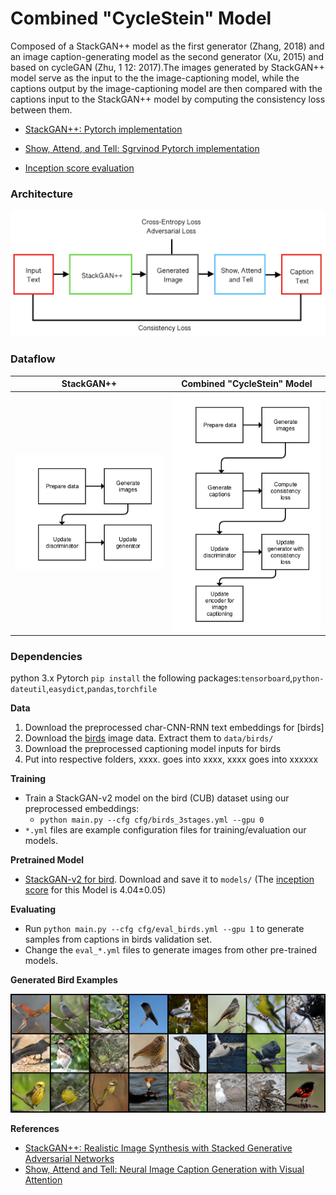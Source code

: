 # Combined "CycleStein" Model

Composed of a StackGAN++ model as the first generator (Zhang,  2018) and an image caption-generating model  as  the  second  generator  (Xu,  2015)  and based  on  cycleGAN  (Zhu,  1  12:   2017).The  images  generated  by StackGAN++  model  serve  as  the  input  to  the  the  image-captioning model, while the captions output by the image-captioning model are then compared with the captions input to the StackGAN++ model by computing the consistency loss between them.  

- [StackGAN++: Pytorch implementation](https://github.com/hanzhanggit/StackGAN-v2)

- [Show, Attend, and Tell: Sgrvinod Pytorch implementation](https://github.com/sgrvinod/a-PyTorch-Tutorial-to-Image-Captioning)

- [Inception score evaluation](https://github.com/hanzhanggit/StackGAN-inception-model)



### Architecture

<img src="examples/arch.png"/>

### Dataflow

StackGAN++                 |  Combined "CycleStein" Model
:-------------------------:|:-------------------------:
   <img src="examples/stackgan__flowchart.png"/>  |    <img src="examples/cyclestein_flowchart.png"/>



### Dependencies
python 3.x
Pytorch
`pip install` the following packages:`tensorboard`,`python-dateutil`,`easydict`,`pandas`,`torchfile`

**Data**

1. Download the preprocessed char-CNN-RNN text embeddings for [birds]
2. Download the [birds](http://www.vision.caltech.edu/visipedia/CUB-200-2011.html) image data. Extract them to `data/birds/`
3. Download the preprocessed captioning model inputs for birds
4. Put into respective folders, xxxx. goes into xxxx, xxxx goes into xxxxxx


**Training**

- Train a StackGAN-v2 model on the bird (CUB) dataset using our preprocessed embeddings:
  -  `python main.py --cfg cfg/birds_3stages.yml --gpu 0`
- `*.yml` files are example configuration files for training/evaluation our models.



**Pretrained Model**
- [StackGAN-v2 for bird](https://drive.google.com/open?id=1s5Yf3nFiXx0lltMFOiJWB6s1LP24RcwH). Download and save it to `models/` (The [inception score](https://github.com/hanzhanggit/StackGAN-inception-model) for this Model is 4.04±0.05)


**Evaluating**
- Run `python main.py --cfg cfg/eval_birds.yml --gpu 1` to generate samples from captions in birds validation set.
- Change the `eval_*.yml` files to generate images from other pre-trained models. 


**Generated Bird Examples**

<img src="examples/yuan_1_branch_count_000028000_fake_samples0.png"/>




**References**

- [StackGAN++: Realistic Image Synthesis with Stacked Generative Adversarial Networks](https://arxiv.org/abs/1710.10916) 
- [Show, Attend and Tell: Neural Image Caption Generation with Visual Attention](https://arxiv.org/abs/1502.03044)

